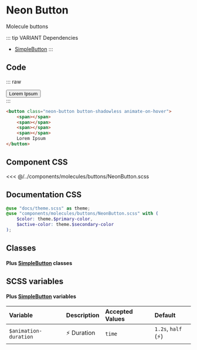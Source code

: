 # Neon Button
<Badge type="tip">Molecule</Badge> <Badge type="info">buttons</Badge>

::: tip VARIANT Dependencies
- [SimpleButton](/atoms/buttons/SimpleButton)
:::

## Code

::: raw
<div class="dev-section">
    <button class="neon-button button-shadowless animate-on-hover">
        <span></span>
        <span></span>
        <span></span>
        <span></span>
        Lorem Ipsum
    </button>
</div>
:::

```html
<button class="neon-button button-shadowless animate-on-hover">
    <span></span>
    <span></span>
    <span></span>
    <span></span>
    Lorem Ipsum
</button>
```

## Component CSS

<<< @/../components/molecules/buttons/NeonButton.scss

## Documentation CSS

```scss
@use "docs/theme.scss" as theme;
@use "components/molecules/buttons/NeonButton.scss" with (
    $color: theme.$primary-color,
    $active-color: theme.$secondary-color
);
```



## Classes
#### Plus [SimpleButton](/atoms/buttons/SimpleButton) classes

## SCSS variables
#### Plus [SimpleButton](/atoms/buttons/SimpleButton) variables

| Variable                     | Description         | Accepted Values | Default                     |
|:-----------------------------|:--------------------|:----------------|:----------------------------|
| `$animation-duration`        | :zap: Duration      | `time`          | `1.2s`, `half` (:zap:)      |

<style lang="scss">
@use "docs/theme.scss" as theme;
@use "components/molecules/buttons/NeonButton.scss" with (
    $color: theme.$primary-color,
    $active-color: theme.$secondary-color
);
</style>